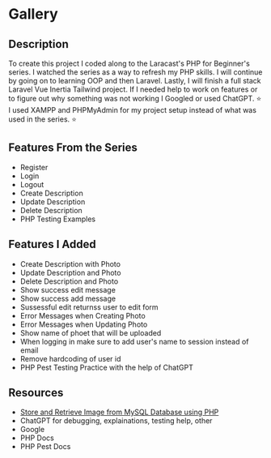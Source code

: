# Gallery

## Description
To create this project I coded along to the Laracast's PHP for Beginner's series. I watched the series as a
way to refresh my PHP skills. I will continue by going on to learning OOP and then Laravel. Lastly, I will
finish a full stack Laravel Vue Inertia Tailwind project. If I needed help to work on features or to figure
out why something was not working I Googled or used ChatGPT.
⭐️ I used XAMPP and PHPMyAdmin for my project setup instead of what was used in the series. ⭐️

## Features From the Series
- Register
- Login
- Logout
- Create Description
- Update Description
- Delete Description
- PHP Testing Examples

## Features I Added
- Create Description with Photo
- Update Description and Photo
- Delete Description and Photo
- Show success edit message
- Show success add message
- Sussessful edit returnss user to edit form
- Error Messages when Creating Photo
- Error Messages when Updating Photo
- Show name of phoet that will be uploaded
- When logging in make sure to add user's name to session instead of email
- Remove hardcoding of user id
- PHP Pest Testing Practice with the help of ChatGPT

## Resources
- [Store and Retrieve Image from MySQL Database using PHP](https://www.codexworld.com/store-retrieve-image-from-database-mysql-php/)
- ChatGPT for debugging, explainations, testing help, other
- Google
- PHP Docs
- PHP Pest Docs
